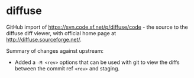 # diffuse

GitHub import of https://svn.code.sf.net/p/diffuse/code - the source to the
diffuse diff viewer, with official home page at
http://diffuse.sourceforge.net/.

Summary of changes against upstream:
* Added a `-M <rev>` options that can be used with git to view the diffs between the commit ref `<rev>` and staging.

